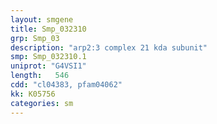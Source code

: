 ```yaml
---
layout: smgene
title: Smp_032310
grp: Smp_03
description: "arp2:3 complex 21 kda subunit"
smp: Smp_032310.1
uniprot: "G4VSI1"
length:   546
cdd: "cl04383, pfam04062"
kk: K05756
categories: sm
---
```

